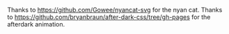 Thanks to https://github.com/Gowee/nyancat-svg for the nyan cat.
Thanks to https://github.com/bryanbraun/after-dark-css/tree/gh-pages for the afterdark animation. 
